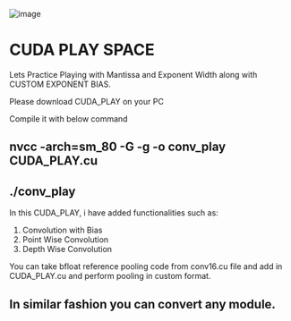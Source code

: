 ![image](https://github.com/user-attachments/assets/2dc2f7d4-7d98-4b8e-bd3e-3d36e3cf97e9)
# CUDA PLAY SPACE

Lets Practice Playing with Mantissa and Exponent Width along with CUSTOM EXPONENT BIAS.

Please download CUDA_PLAY on your PC

Compile it with below command

## nvcc -arch=sm_80  -G -g -o conv_play CUDA_PLAY.cu
## ./conv_play

In this CUDA_PLAY, i have added functionalities such as:
1. Convolution with Bias
2. Point Wise Convolution
3. Depth Wise Convolution

You can take bfloat reference pooling code from conv16.cu file and add in CUDA_PLAY.cu and perform pooling in custom format.

## In similar fashion you can convert any module.
